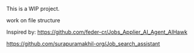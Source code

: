 This is a WIP project.

work on file structure

Inspired by:
https://github.com/feder-cr/Jobs_Applier_AI_Agent_AIHawk

https://github.com/surapuramakhil-org/Job_search_assistant